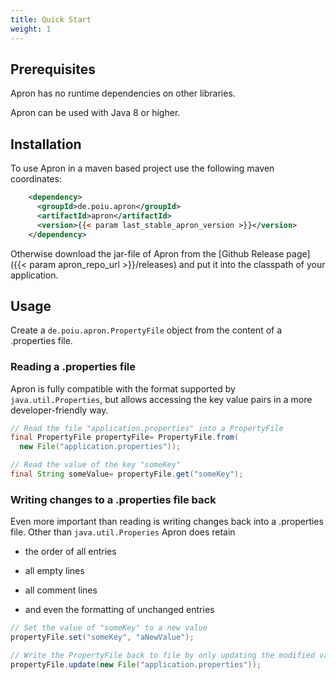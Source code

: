 ```yaml
---
title: Quick Start
weight: 1
---
```


## Prerequisites

Apron has no runtime dependencies on other libraries.

Apron can be used with Java 8 or higher.


## Installation

To use Apron in a maven based project use the following maven coordinates:

```xml
    <dependency>
      <groupId>de.poiu.apron</groupId>
      <artifactId>apron</artifactId>
      <version>{{< param last_stable_apron_version >}}</version>
    </dependency>
```

Otherwise download the jar-file of Apron from the
[Github Release page]({{< param apron_repo_url >}}/releases)
and put it into the classpath of your application.

## Usage

Create a `de.poiu.apron.PropertyFile` object from the content of a
.properties file. 

### Reading a .properties file

Apron is fully compatible with the format supported by
`java.util.Properties`, but allows accessing the key value pairs in a
more developer-friendly way.

``` java
// Read the file "application.properties" into a PropertyFile
final PropertyFile propertyFile= PropertyFile.from(
  new File("application.properties"));

// Read the value of the key "someKey"
final String someValue= propertyFile.get("someKey");
```

### Writing changes to a .properties file back

Even more important than reading is writing changes back into a .properties file.
Other than `java.util.Properies` Apron does retain

 - the order of all entries

 - all empty lines

 - all comment lines

 - and even the formatting of unchanged entries

```java
// Set the value of "someKey" to a new value
propertyFile.set("someKey", "aNewValue");

// Write the PropertyFile back to file by only updating the modified values
propertyFile.update(new File("application.properties"));
```
